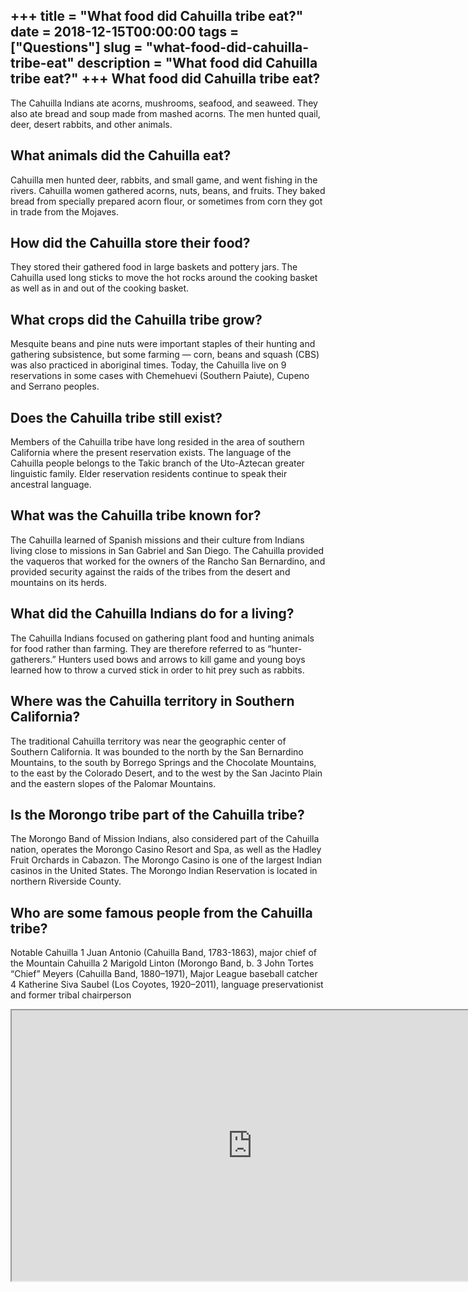 +++
title = "What food did Cahuilla tribe eat?"
date = 2018-12-15T00:00:00
tags = ["Questions"]
slug = "what-food-did-cahuilla-tribe-eat"
description = "What food did Cahuilla tribe eat?"
+++
What food did Cahuilla tribe eat?
---------------------------------

The Cahuilla Indians ate acorns, mushrooms, seafood, and seaweed. They also ate bread and soup made from mashed acorns. The men hunted quail, deer, desert rabbits, and other animals.

What animals did the Cahuilla eat?
----------------------------------

Cahuilla men hunted deer, rabbits, and small game, and went fishing in the rivers. Cahuilla women gathered acorns, nuts, beans, and fruits. They baked bread from specially prepared acorn flour, or sometimes from corn they got in trade from the Mojaves.

How did the Cahuilla store their food?
--------------------------------------

They stored their gathered food in large baskets and pottery jars. The Cahuilla used long sticks to move the hot rocks around the cooking basket as well as in and out of the cooking basket.

What crops did the Cahuilla tribe grow?
---------------------------------------

Mesquite beans and pine nuts were important staples of their hunting and gathering subsistence, but some farming — corn, beans and squash (CBS) was also practiced in aboriginal times. Today, the Cahuilla live on 9 reservations in some cases with Chemehuevi (Southern Paiute), Cupeno and Serrano peoples.

Does the Cahuilla tribe still exist?
------------------------------------

Members of the Cahuilla tribe have long resided in the area of southern California where the present reservation exists. The language of the Cahuilla people belongs to the Takic branch of the Uto-Aztecan greater linguistic family. Elder reservation residents continue to speak their ancestral language.

What was the Cahuilla tribe known for?
--------------------------------------

The Cahuilla learned of Spanish missions and their culture from Indians living close to missions in San Gabriel and San Diego. The Cahuilla provided the vaqueros that worked for the owners of the Rancho San Bernardino, and provided security against the raids of the tribes from the desert and mountains on its herds.

What did the Cahuilla Indians do for a living?
----------------------------------------------

The Cahuilla Indians focused on gathering plant food and hunting animals for food rather than farming. They are therefore referred to as “hunter-gatherers.” Hunters used bows and arrows to kill game and young boys learned how to throw a curved stick in order to hit prey such as rabbits.

Where was the Cahuilla territory in Southern California?
--------------------------------------------------------

The traditional Cahuilla territory was near the geographic center of Southern California. It was bounded to the north by the San Bernardino Mountains, to the south by Borrego Springs and the Chocolate Mountains, to the east by the Colorado Desert, and to the west by the San Jacinto Plain and the eastern slopes of the Palomar Mountains.

Is the Morongo tribe part of the Cahuilla tribe?
------------------------------------------------

The Morongo Band of Mission Indians, also considered part of the Cahuilla nation, operates the Morongo Casino Resort and Spa, as well as the Hadley Fruit Orchards in Cabazon. The Morongo Casino is one of the largest Indian casinos in the United States. The Morongo Indian Reservation is located in northern Riverside County.

Who are some famous people from the Cahuilla tribe?
---------------------------------------------------

Notable Cahuilla 1 Juan Antonio (Cahuilla Band, 1783-1863), major chief of the Mountain Cahuilla 2 Marigold Linton (Morongo Band, b. 3 John Tortes “Chief” Meyers (Cahuilla Band, 1880–1971), Major League baseball catcher 4 Katherine Siva Saubel (Los Coyotes, 1920–2011), language preservationist and former tribal chairperson

<iframe allow="accelerometer; autoplay; clipboard-write; encrypted-media; gyroscope; picture-in-picture" allowfullscreen="" class="__youtube_prefs__  epyt-is-override  no-lazyload" data-no-lazy="1" data-origheight="433" data-origwidth="770" data-skipgform_ajax_framebjll="" height="433" id="_ytid_82346" loading="lazy" src="https://www.youtube.com/embed/Rlvlp8Z3QU0?enablejsapi=1&autoplay=0&cc_load_policy=0&cc_lang_pref=&iv_load_policy=1&loop=0&modestbranding=0&rel=1&fs=1&playsinline=0&autohide=2&theme=dark&color=red&controls=1&" title="YouTube player" width="770"></iframe>